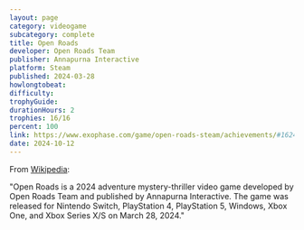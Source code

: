 ```yaml
---
layout: page
category: videogame
subcategory: complete
title: Open Roads
developer: Open Roads Team
publisher: Annapurna Interactive
platform: Steam
published: 2024-03-28
howlongtobeat:
difficulty:
trophyGuide:
durationHours: 2
trophies: 16/16
percent: 100
link: https://www.exophase.com/game/open-roads-steam/achievements/#1624301
date: 2024-10-12
---
```


From [Wikipedia](https://en.wikipedia.org/wiki/Open_Roads):

"Open Roads is a 2024 adventure mystery-thriller video game developed by Open Roads Team and published by Annapurna Interactive. The game was released for Nintendo Switch, PlayStation 4, PlayStation 5, Windows, Xbox One, and Xbox Series X/S on March 28, 2024."
